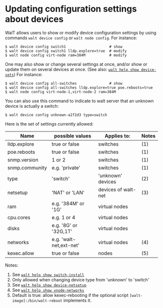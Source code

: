
# Updating configuration settings about devices

WalT allows users to show or modify device configuration settings by using commands `walt device config` or `walt node config`.
For instance:
```
$ walt device config switch1                    # show
$ walt device config switch1 lldp.explore=true  # modify
$ walt node config virt-node ram=384M           # modify
```

One may also show or change several settings at once, and/or show or update them on several devices at once. (See also: [`walt help show device-sets`](device-sets.md))
For instance:
```
$ walt device config all-switches               # show
$ walt device config all-switches lldp.explore=true poe.reboots=true
$ walt node config virt-node-1,virt-node-2 ram=384M
```

You can also use this command to indicate to walt server that an unknown device is actually a switch:
```
$ walt device config unknown-a2f2d3 type=switch
```

Here is the set of settings currently allowed:

| Name           | possible values         | Applies to:         | Notes |
|----------------|-------------------------|---------------------|-------|
| lldp.explore   | true or false           | switches            | (1)   |
| poe.reboots    | true or false           | switches            | (1)   |
| snmp.version   | 1 or 2                  | switches            | (1)   |
| snmp.community | e.g. 'private'          | switches            | (1)   |
| type           | 'switch'                | 'unknown' devices   | (2)   |
| netsetup       | 'NAT' or 'LAN'          | devices of walt-net | (3)   |
| ram            | e.g. '384M' or '1G'     | virtual nodes       |       |
| cpu.cores      | e.g. 1 or 4             | virtual nodes       |       |
| disks          | e.g. '8G' or '32G,1T'   | virtual nodes       |       |
| networks       | e.g. 'walt-net,ext-net' | virtual nodes       | (4)   |
| kexec.allow    | true or false           | nodes               | (5)   |

Notes:
1. See [`walt help show switch-install`](switch-install.md)
2. Only allowed when changing device type from 'unknown' to 'switch'
3. See [`walt help show device-netsetup`](device-netsetup.md)
4. See [`walt help show vnode-networks`](vnode-networks.md)
5. Default is true: allow kexec-rebooting if the optional script `[walt-image]:/bin/walt-reboot` implements it.
